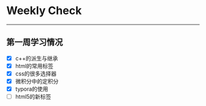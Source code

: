 # Weekly Check

------

## 第一周学习情况

- [x] c++的派生与继承
- [x] html的常用标签
- [x] css的很多选择器
- [x] 微积分中的定积分
- [x] typora的使用
- [ ] html5的新标签